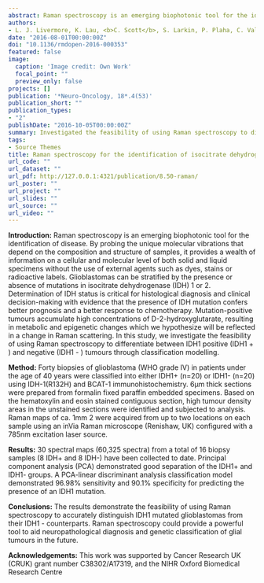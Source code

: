 ```yaml
---
abstract: Raman spectroscopy is an emerging biophotonic tool for the identification of disease. By probing the unique molecular vibrations that depend on the composition and structure of samples, it provides a wealth of information on a cellular and molecular level of both solid and liquid specimens without the use of external agents such as dyes, stains or radioactive labels. Glioblastomas can be stratified by the presence or absence of mutations in isocitrate dehydrogenase (IDH) 1 or 2. Determination of IDH status is critical for histological diagnosis and clinical decision-making with evidence that the presence of IDH mutation confers better prognosis and a better response to chemotherapy. Mutation-positive tumours accumulate high concentrations of D-2-hydroxyglutarate, resulting in metabolic and epigenetic changes which we hypothesize will be reflected in a change in Raman scattering. In this study, we investigate the feasibility of using Raman spectroscopy to differentiate between IDH1 positive (IDH1 + ) and negative (IDH1 - ) tumours through classification modelling. 
authors:
- L. J. Livermore, K. Lau, <b>C. Scott</b>, S. Larkin, P. Plaha, C. Vallance, O. Ansorge
date: "2016-08-01T00:00:00Z"
doi: "10.1136/rmdopen-2016-000353"
featured: false
image:
  caption: 'Image credit: Own Work'
  focal_point: ""
  preview_only: false
projects: []
publication: '*Neuro-Oncology, 18*.4(53)'
publication_short: ""
publication_types:
- "2"
publishDate: "2016-10-05T00:00:00Z"
summary: Investigated the feasibility of using Raman spectroscopy to differentiate between IDH1 positive (IDH1 + ) and negative (IDH1 - ) tumours through classification modelling. <b><i>Published Abstract - Journal of Neuro-Oncology (Volume 18). </i></b>
tags:
- Source Themes
title: Raman spectroscopy for the identification of isocitrate dehydrogenase (IDH) mutated glioblastomas. 
url_code: ""
url_dataset: ""
url_pdf: http://127.0.0.1:4321/publication/8.50-raman/
url_poster: ""
url_project: ""
url_slides: ""
url_source: ""
url_video: ""
---
```

<b>Introduction:</b>
Raman spectroscopy is an emerging biophotonic tool for the identification of disease. By probing the unique molecular vibrations that depend on the composition and structure of samples, it provides a wealth of information on a cellular and molecular level of both solid and liquid specimens without the use of external agents such as dyes, stains or radioactive labels. Glioblastomas can be stratified by the presence or absence of mutations in isocitrate dehydrogenase (IDH) 1 or 2. Determination of IDH status is critical for histological diagnosis and clinical decision-making with evidence that the presence of IDH mutation confers better prognosis and a better response to chemotherapy. Mutation-positive tumours accumulate high concentrations of D-2-hydroxyglutarate, resulting in metabolic and epigenetic changes which we hypothesize will be reflected in a change in Raman scattering. In this study, we investigate the feasibility of using Raman spectroscopy to differentiate between IDH1 positive (IDH1 + ) and negative (IDH1 - ) tumours through classification modelling.

<b>Method:</b>
Forty biopsies of glioblastoma (WHO grade IV) in patients under the age of 40 years were classified into either IDH1+ (n=20) or IDH1- (n=20) using IDH-1(R132H) and BCAT-1 immunohistochemistry. 6µm thick sections were prepared from formalin fixed paraffin embedded specimens. Based on the hematoxylin and eosin stained contiguous section, high tumour density areas in the unstained sections were identified and subjected to analysis. Raman maps of ca. 1mm 2 were acquired from up to two locations on each sample using an inVia Raman microscope (Renishaw, UK) configured with a 785nm excitation laser source.

<b>Results:</b>
30 spectral maps (60,325 spectra) from a total of 16 biopsy samples (8 IDH+ and 8 IDH-) have been collected to date. Principal component analysis (PCA) demonstrated good separation of the IDH1+ and IDH1- groups. A PCA-linear discriminant analysis classification model demonstrated 96.98% sensitivity and 90.1% specificity for predicting the presence of an IDH1 mutation.

<b>Conclusions:</b>
The results demonstrate the feasibility of using Raman spectroscopy to accurately distinguish IDH1 mutated glioblastomas from their IDH1 - counterparts. Raman spectroscopy could provide a powerful tool to aid neuropathological diagnosis and genetic classification of glial tumours in the future.

<b>Acknowledgements:</b> This work was supported by Cancer Research UK (CRUK) grant number C38302/A17319, and the NIHR Oxford Biomedical Research Centre